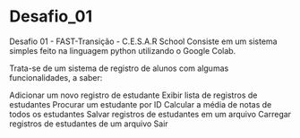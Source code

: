 # Desafio_01
Desafio 01 - FAST-Transição - C.E.S.A.R School
Consiste em um sistema simples feito na linguagem python utilizando o Google Colab.

Trata-se de um sistema de registro de alunos com algumas funcionalidades, a saber:

Adicionar um novo registro de estudante
Exibir lista de registros de estudantes
Procurar um estudante por ID
Calcular a média de notas de todos os estudantes
Salvar registros de estudantes em um arquivo
Carregar registros de estudantes de um arquivo
Sair

